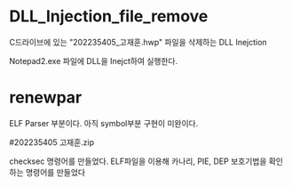 # DLL_Injection_file_remove

C드라이브에 있는 "202235405_고재훈.hwp" 파일을 삭제하는 DLL Inejction

Notepad2.exe 파일에 DLL을 Inejct하여 실행한다.

# renewpar

ELF Parser 부분이다. 아직 symbol부분 구현이 미완이다.

#202235405 고재훈.zip

checksec 명령어를 만들었다. ELF파일을 이용해 카나리, PIE, DEP 보호기법을 확인하는 명령어를 만들었다
